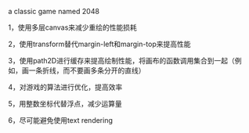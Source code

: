 a classic game named 2048

1，使用多层canvas来减少重绘的性能损耗

2，使用transform替代margin-left和margin-top来提高性能

3，使用path2D进行缓存来提高绘制性能，将画布的函数调用集合到一起（例如，画一条折线，而不要画多条分开的直线）

4，对游戏的算法进行优化，提高效率

5，用整数坐标代替浮点，减少运算量

6，尽可能避免使用text rendering


